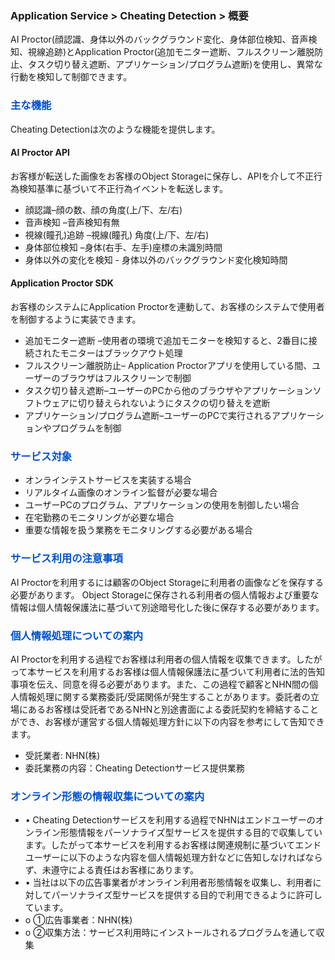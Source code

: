### Application Service > Cheating Detection > 概要

AI Proctor(顔認識、身体以外のバックグラウンド変化、身体部位検知、音声検知、視線追跡)とApplication Proctor(追加モニター遮断、フルスクリーン離脱防止、タスク切り替え遮断、アプリケーション/プログラム遮断)を使用し、異常な行動を検知して制御できます。

### <span style="color:#0052cc">主な機能</span>

Cheating Detectionは次のような機能を提供します。

#### **AI Proctor API**
お客様が転送した画像をお客様のObject Storageに保存し、APIを介して不正行為検知基準に基づいて不正行為イベントを転送します。

* 顔認識–顔の数、顔の角度(上/下、左/右)
* 音声検知 –音声検知有無
* 視線(瞳孔)追跡 –視線(瞳孔) 角度(上/下、左/右)
* 身体部位検知 –身体(右手、左手)座標の未識別時間
* 身体以外の変化を検知 - 身体以外のバックグラウンド変化検知時間


#### **Application Proctor SDK**
お客様のシステムにApplication Proctorを連動して、お客様のシステムで使用者を制御するように実装できます。

* 追加モニター遮断 –使用者の環境で追加モニターを検知すると、2番目に接続されたモニターはブラックアウト処理
* フルスクリーン離脱防止– Application Proctorアプリを使用している間、ユーザーのブラウザはフルスクリーンで制御
* タスク切り替え遮断–ユーザーのPCから他のブラウザやアプリケーションソフトウェアに切り替えられないようにタスクの切り替えを遮断
* アプリケーション/プログラム遮断–ユーザーのPCで実行されるアプリケーションやプログラムを制御


### <span style="color:#0052cc">サービス対象</span>

* オンラインテストサービスを実装する場合
* リアルタイム画像のオンライン監督が必要な場合
* ユーザーPCのプログラム、アプリケーションの使用を制御したい場合
* 在宅勤務のモニタリングが必要な場合
* 重要な情報を扱う業務をモニタリングする必要がある場合


### <span style="color:#0052cc">サービス利用の注意事項</span>

AI Proctorを利用するには顧客のObject Storageに利用者の画像などを保存する必要があります。 Object Storageに保存される利用者の個人情報および重要な情報は個人情報保護法に基づいて別途暗号化した後に保存する必要があります。

### <span style="color:#0052cc">個人情報処理についての案内</span>

AI Proctorを利用する過程でお客様は利用者の個人情報を収集できます。したがって本サービスを利用するお客様は個人情報保護法に基づいて利用者に法的告知事項を伝え、同意を得る必要があります。また、この過程で顧客とNHN間の個人情報処理に関する業務委託/受諾関係が発生することがあります。委託者の立場にあるお客様は受託者であるNHNと別途書面による委託契約を締結することができ、お客様が運営する個人情報処理方針に以下の内容を参考にして告知できます。

*	受託業者: NHN(株)
*	委託業務の内容：Cheating Detectionサービス提供業務



### <span style="color:#0052cc">オンライン形態の情報収集についての案内</span>

*	•	Cheating Detectionサービスを利用する過程でNHNはエンドユーザーのオンライン形態情報をパーソナライズ型サービスを提供する目的で収集しています。したがって本サービスを利用するお客様は関連規制に基づいてエンドユーザーに以下のような内容を個人情報処理方針などに告知しなければならず、未遵守による責任はお客様にあります。
*	•	当社は以下の広告事業者がオンライン利用者形態情報を収集し、利用者に対してパーソナライズ型サービスを提供する目的で利用できるように許可しています。
  *	o	①広告事業者：NHN(株)
  *	o	②収集方法：サービス利用時にインストールされるプログラムを通して収集
